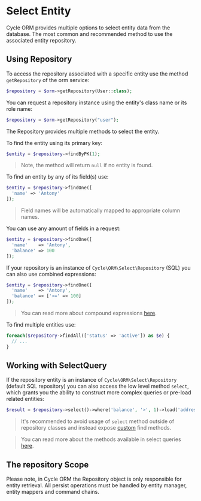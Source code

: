 # Select Entity

Cycle ORM provides multiple options to select entity data from the database. The most common and recommended method to
use the associated entity repository.

## Using Repository

To access the repository associated with a specific entity use the method `getRepository` of the orm service:

```php
$repository = $orm->getRepository(User::class);
```

You can request a repository instance using the entity's class name or its role name:

```php
$repository = $orm->getRepository("user");
```

The Repository provides multiple methods to select the entity.

To find the entity using its primary key:

```php
$entity = $repository->findByPK(1);
```

> Note, the method will return `null` if no entity is found.

To find an entity by any of its field(s) use:

```php
$entity = $repository->findOne([
  'name' => 'Antony'
]);
```

> Field names will be automatically mapped to appropriate column names.

You can use any amount of fields in a request:

```php
$entity = $repository->findOne([
  'name'    => 'Antony',
  'balance' => 100
]);
```

If your repository is an instance of `Cycle\ORM\Select\Repository` (SQL) you can also use combined expressions:

```php
$entity = $repository->findOne([
  'name'    => 'Antony',
  'balance' => ['>=' => 100]
]);
```

> You can read more about compound expressions [here](/docs/en/query-builder/complex.md).

To find multiple entities use:

```php
foreach($repository->findAll(['status' => 'active']) as $e) {
  // ...
}
```

## Working with SelectQuery

If the repository entity is an instance of `Cycle\ORM\Select\Repository` (default SQL repository) you can also access
the low level method `select`, which grants you the ability to construct more complex queries or pre-load related
entities:

```php
$result = $repository->select()->where('balance', '>', 1)->load('address')->fetchAll();
```

> It's recommended to avoid usage of `select` method outside of repository classes and instead expose 
> [custom](/docs/en/basic/repository.md) find methods.

> You can read more about the methods available in select queries [here](/docs/en/database/query-builders.md).

## The repository Scope

Please note, in Cycle ORM the Repository object is only responsible for entity retrieval. All persist operations must be
handled by entity manager, entity mappers and command chains.
